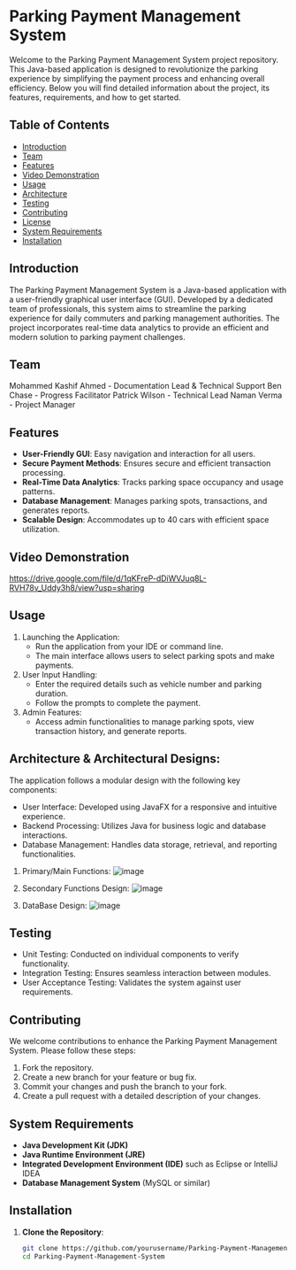 # Parking Payment Management System

Welcome to the Parking Payment Management System project repository. This Java-based application is designed to revolutionize the parking experience by simplifying the payment process and enhancing overall efficiency. Below you will find detailed information about the project, its features, requirements, and how to get started.

## Table of Contents

- [Introduction](#introduction)
- [Team](#team)
- [Features](#features)
- [Video Demonstration](#video_demonstration)
- [Usage](#usage)
- [Architecture](#architecture)
- [Testing](#testing)
- [Contributing](#contributing)
- [License](#license)
- [System Requirements](#system-requirements)
- [Installation](#installation)

## Introduction

The Parking Payment Management System is a Java-based application with a user-friendly graphical user interface (GUI). Developed by a dedicated team of professionals, this system aims to streamline the parking experience for daily commuters and parking management authorities. The project incorporates real-time data analytics to provide an efficient and modern solution to parking payment challenges.


## Team

Mohammed Kashif Ahmed - Documentation Lead & Technical Support
Ben Chase - Progress Facilitator
Patrick Wilson - Technical Lead
Naman Verma - Project Manager

## Features

- **User-Friendly GUI**: Easy navigation and interaction for all users.
- **Secure Payment Methods**: Ensures secure and efficient transaction processing.
- **Real-Time Data Analytics**: Tracks parking space occupancy and usage patterns.
- **Database Management**: Manages parking spots, transactions, and generates reports.
- **Scalable Design**: Accommodates up to 40 cars with efficient space utilization.

## Video Demonstration

https://drive.google.com/file/d/1qKFreP-dDiWVJuq8L-RVH78v_Uddy3h8/view?usp=sharing

## Usage

1. Launching the Application:
   - Run the application from your IDE or command line.
   - The main interface allows users to select parking spots and make payments.
2. User Input Handling:
   - Enter the required details such as vehicle number and parking duration.
   - Follow the prompts to complete the payment.
3. Admin Features:
   - Access admin functionalities to manage parking spots, view transaction history, and generate reports.

## Architecture & Architectural Designs:

The application follows a modular design with the following key components:
   - User Interface: Developed using JavaFX for a responsive and intuitive experience.
   - Backend Processing: Utilizes Java for business logic and database interactions.
   - Database Management: Handles data storage, retrieval, and reporting functionalities.

1. Primary/Main Functions:
   ![image](https://github.com/M-K4SH1F/Parking-Payment-Managment-System/assets/159590221/1337b36f-2cd9-4364-b186-5d7623466ff3)
   
2. Secondary Functions Design:
   ![image](https://github.com/M-K4SH1F/Parking-Payment-Managment-System/assets/159590221/8b03e580-d9ca-47a2-8e32-bfd75eef19fb)

3. DataBase Design:
   ![image](https://github.com/M-K4SH1F/Parking-Payment-Managment-System/assets/159590221/f36af709-ffa0-4176-8e4a-0e879e21c55c)


## Testing

   - Unit Testing: Conducted on individual components to verify functionality.
   - Integration Testing: Ensures seamless interaction between modules.
   - User Acceptance Testing: Validates the system against user requirements.

## Contributing
We welcome contributions to enhance the Parking Payment Management System. Please follow these steps:

   1. Fork the repository.
   2. Create a new branch for your feature or bug fix.
   3. Commit your changes and push the branch to your fork.
   3. Create a pull request with a detailed description of your changes.

## System Requirements

- **Java Development Kit (JDK)**
- **Java Runtime Environment (JRE)**
- **Integrated Development Environment (IDE)** such as Eclipse or IntelliJ IDEA
- **Database Management System** (MySQL or similar)

## Installation

1. **Clone the Repository**:
   ```bash
   git clone https://github.com/yourusername/Parking-Payment-Management-System.git
   cd Parking-Payment-Management-System
